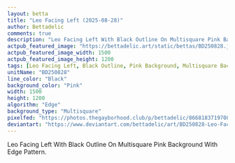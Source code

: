 ```yaml
---
layout: betta
title: "Leo Facing Left (2025-08-28)"
author: Bettadelic
comments: true
description: "Leo Facing Left With Black Outline On Multisquare Pink Background With Edge Pattern."
actpub_featured_image: "https://bettadelic.art/static/bettas/BD250828.jpg"
actpub_featured_image_width: 1500
actpub_featured_image_height: 1200
tags: [Leo Facing Left, Black Outline, Pink Background, Multisquare Background Pattern, Edge Pattern, August 2025]
unitName: "BD250828"
line_color: "Black"
background_color: "Pink"
width: 1500
height: 1200
algorithm: "Edge"
background_type: "Multisquare"
pixelfed: "https://photos.thegayborhood.club/p/bettadelic/866818371970881053"
deviantart: "https://www.deviantart.com/bettadelic/art/BD250828-Leo-Facing-Left-2025-08-28-1235330479"
---
```


Leo Facing Left With Black Outline On Multisquare Pink Background With Edge Pattern.
